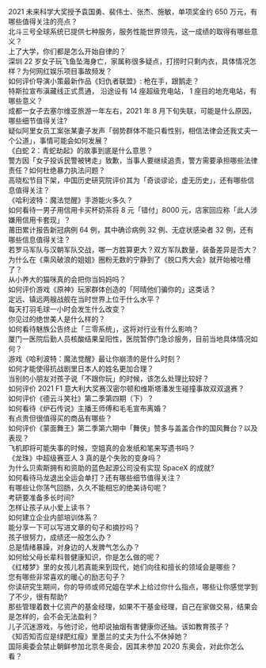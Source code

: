 2021 未来科学大奖授予袁国勇、裴伟士、张杰、施敏，单项奖金约 650 万元，有哪些值得关注的亮点？  
北斗三号全球系统已提供七种服务，服务性能世界领先，这一成绩的取得有哪些意义？  
上了大学，你们都是怎么开始自律的？  
深圳 22 岁女子玩飞鱼坠海身亡，家属称很多疑点，打捞时只剩内衣，具体情况怎样？为何网红娱乐项目事故频发？  
如何评价导演小策最新作品《妇仇者联盟》: 枪在手，跟鹅走？  
特斯拉宣布滇藏线正式贯通， 沿途设有 14 座超级充电站， 1 座目的地充电站，有哪些意义？  
成都一女子去塞尔维亚旅游一年左右，2021 年 8 月下旬失联，可能是什么原因，哪些细节值得关注?  
疑似阿里女员工案张某妻子发声「弱势群体不能只看性别，相信法律会还我丈夫一个公道」，事情可能会如何发展？  
《白蛇 2：青蛇劫起》的故事到底是什么意思？  
警方因「女子投诉民警被铐走」致歉，当事人要继续追责，警方需要承担哪些法律责任？如何杜绝暴力执法问题？  
高晓松节目下架，中国历史研究院评价其为「奇谈谬论，虚无历史」，还有哪些信息值得关注？  
《哈利波特：魔法觉醒》手游能火多久？  
如何看待一男子用信用卡买杯奶茶将 8 元「错付」8000 元，店家回应称「此人涉嫌用信用卡套现」？  
莆田累计报告新冠病例 64 例，其中确诊病例 32 例、无症状感染者 32 例，还有哪些信息值得关注？  
若罗马军队与汉朝军队交战，哪一方胜算更大？双方军队数量，装备差异是否大？  
为什么在《乘风破浪的姐姐》圈粉无数的宁静到了《脱口秀大会》就开始被吐槽了？  
从小养大的猫咪真的会把你当妈妈吗？  
如何评价游戏《原神》玩家群体创造的「阿晴他们骗你的」这类话？  
定远、镇远两艘战舰在当时世界上位于什么水平？  
每天打羽毛球一小时会发生什么改变？  
你见过的绝世美人是什么样的？  
如何看待魅族公告终止「三零系统」，这将对行业有什么影响？  
厦门一医院后勤人员核酸结果呈阳性，医院暂停门急诊服务，目前当地具体情况如何？  
游戏《哈利波特：魔法觉醒》最让你崩溃的是什么时刻？  
如何才能使得抗战剧里日本人的姓名更加合理？  
当别的小朋友对孩子说「不跟你玩」的时候，该怎么处理比较好？  
如何评价 2021 F1 意大利大奖赛汉密尔顿和维斯塔潘发生碰撞事故双双退赛？  
如何评价《德云斗笑社》第二季第四期（下）？  
如何看待《炉石传说》主播王师傅和毛毛宣布离婚？  
有点贵但很值得买的商品有哪些？  
如何评价《蒙面舞王》第二季第六期中「舞侠」赞多与盖盖合作的国风舞台？以及表现？  
飞机即将可能失事的时候，空姐真的会发纸和笔来写遗书吗？  
《龙珠》中超级赛亚人 3 真的是个失败的变身吗？  
为什么贝索斯拥有和资助的蓝色起源公司没有实现 SpaceX 的成就?  
如何看待马龙退出全运会单打？还有哪些细节值得关注？  
有哪些让你荡气回肠，久久不能相忘的绝美诗句呢？  
考研要准备多长时间?  
怎样让孩子从小爱上读书？  
如何建立企业内部培训体系？  
能分享一下可以写进文章的句子和摘抄吗？  
孩子很努力，成绩还一般怎么办？  
总是情绪暴躁，对身边的人发脾气怎么办？  
如何给父母长辈科普健康知识，你是怎么做的呢？  
《红楼梦》里的女孩儿若真能来到现代，她们向往和擅长的领域会是哪些？  
您有哪些非常喜欢的暖心的励志句子？  
你读研究生期间，你的导师或师兄姐在学术上给过你什么指点，哪些让你感觉学到了不少，很有帮助?  
那些管理着数十亿资产的基金经理，如果不干基金经理，自己在家做交易，结果会是怎样的，会不会无法盈利？  
儿子沉迷游戏，与他讨论，他却说抽烟有害健康你还抽。该如教育孩子？  
《知否知否应是绿肥红瘦》里墨兰的丈夫为什么不休掉她？  
国际奥委会禁止朝鲜参加北京冬奥会，因其未参加 2020 东奥会，对此你怎么看？  

